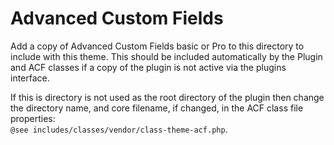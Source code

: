 # Advanced Custom Fields

Add a copy of Advanced Custom Fields basic or Pro to this directory to include with this theme. This should be included automatically by the Plugin and ACF classes if a copy of the plugin is not active via the plugins interface.

If this is directory is not used as the root directory of the plugin then change the directory name, and core filename, if changed, in the ACF class file properties:  
`@see includes/classes/vendor/class-theme-acf.php`.
